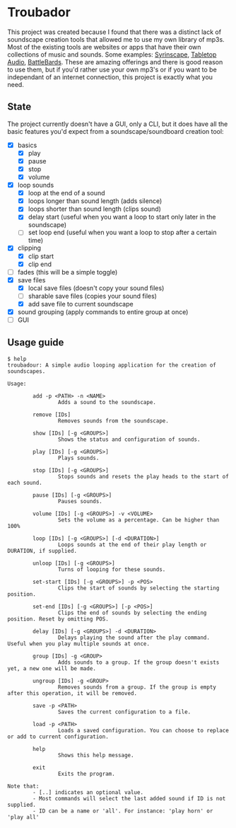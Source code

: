 # Troubador

This project was created because I found that there was a distinct lack of soundscape creation tools that allowed me to use my own library of mp3s. Most of the existing tools are websites or apps that have their own collections of music and sounds. Some examples: [Syrinscape](https://syrinscape.com/), [Tabletop Audio](https://tabletopaudio.com/), [BattleBards](https://battlebards.com/). These are amazing offerings and there is good reason to use them, but if you'd rather use your own mp3's or if you want to be independant of an internet connection, this project is exactly what you need.

## State

The project currently doesn't have a GUI, only a CLI, but it does have all the basic features you'd expect from a soundscape/soundboard creation tool:

- [x] basics
  - [x] play
  - [x] pause
  - [x] stop
  - [x] volume
- [x] loop sounds
  - [x] loop at the end of a sound
  - [x] loops longer than sound length (adds silence)
  - [x] loops shorter than sound length (clips sound)
  - [x] delay start (useful when you want a loop to start only later in the soundscape)
  - [ ] set loop end (useful when you want a loop to stop after a certain time)
- [x] clipping
  - [x] clip start
  - [x] clip end
- [ ] fades (this will be a simple toggle)
- [x] save files
  - [x] local save files (doesn't copy your sound files)
  - [ ] sharable save files (copies your sound files)
  - [x] add save file to current soundscape
- [x] sound grouping (apply commands to entire group at once)
- [ ] GUI

## Usage guide

```text
$ help
troubadour: A simple audio looping application for the creation of soundscapes.

Usage: 

        add -p <PATH> -n <NAME>
                Adds a sound to the soundscape.

        remove [IDs]
                Removes sounds from the soundscape.

        show [IDs] [-g <GROUPS>]
                Shows the status and configuration of sounds.

        play [IDs] [-g <GROUPS>]
                Plays sounds.

        stop [IDs] [-g <GROUPS>]
                Stops sounds and resets the play heads to the start of each sound.

        pause [IDs] [-g <GROUPS>]
                Pauses sounds.

        volume [IDs] [-g <GROUPS>] -v <VOLUME>
                Sets the volume as a percentage. Can be higher than 100%

        loop [IDs] [-g <GROUPS>] [-d <DURATION>]
                Loops sounds at the end of their play length or DURATION, if supplied.

        unloop [IDs] [-g <GROUPS>]
                Turns of looping for these sounds.

        set-start [IDs] [-g <GROUPS>] -p <POS>
                Clips the start of sounds by selecting the starting position.

        set-end [IDs] [-g <GROUPS>] [-p <POS>]
                Clips the end of sounds by selecting the ending position. Reset by omitting POS.

        delay [IDs] [-g <GROUPS>] -d <DURATION>
                Delays playing the sound after the play command. Useful when you play multiple sounds at once.

        group [IDs] -g <GROUP>
                Adds sounds to a group. If the group doesn't exists yet, a new one will be made.

        ungroup [IDs] -g <GROUP>
                Removes sounds from a group. If the group is empty after this operation, it will be removed.

        save -p <PATH>
                Saves the current configuration to a file.

        load -p <PATH>
                Loads a saved configuration. You can choose to replace or add to current configuration.

        help
                Shows this help message.

        exit
                Exits the program.

Note that:
        - [..] indicates an optional value.
        - Most commands will select the last added sound if ID is not supplied.
        - ID can be a name or 'all'. For instance: 'play horn' or 'play all'
```
